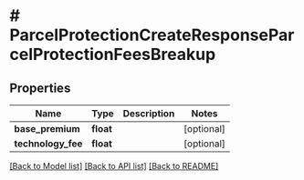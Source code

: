 # # ParcelProtectionCreateResponseParcelProtectionFeesBreakup

## Properties

Name | Type | Description | Notes
------------ | ------------- | ------------- | -------------
**base_premium** | **float** |  | [optional] 
**technology_fee** | **float** |  | [optional] 

[[Back to Model list]](../../README.md#documentation-for-models) [[Back to API list]](../../README.md#documentation-for-api-endpoints) [[Back to README]](../../README.md)


